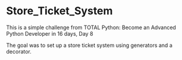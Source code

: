 # Store_Ticket_System

This is a simple challenge from TOTAL Python: Become an Advanced Python Developer in 16 days, Day 8

The goal was to set up a store ticket system using generators and a decorator. 

